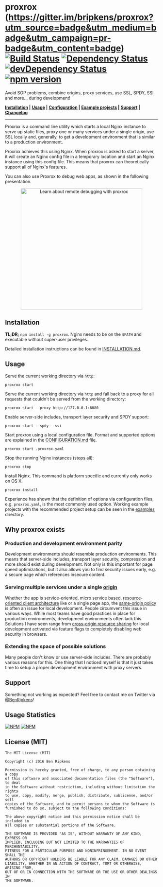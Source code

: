 # proxrox &nbsp; (https://gitter.im/bripkens/proxrox?utm_source=badge&utm_medium=badge&utm_campaign=pr-badge&utm_content=badge) [![Build Status](https://travis-ci.org/bripkens/proxrox.svg?branch=master)](https://travis-ci.org/bripkens/proxrox) [![Dependency Status](https://david-dm.org/bripkens/proxrox/master.svg)](https://david-dm.org/bripkens/proxrox/master) [![devDependency Status](https://david-dm.org/bripkens/proxrox/master/dev-status.svg)](https://david-dm.org/bripkens/proxrox/master#info=devDependencies) [![npm version](https://badge.fury.io/js/proxrox.svg)](https://badge.fury.io/js/proxrox)

Avoid SOP problems, combine origins, proxy services, use SSL, SPDY, SSI and more… during development!

**[Installation](INSTALLATION.md) |**
**[Usage](#usage) |**
**[Configuration](CONFIGURATION.md) |**
**[Example projects](examples) |**
**[Support](#support) |**
**[Changelog](CHANGELOG.md)**

---


Proxrox is a command line utility which starts a local Nginx instance to serve up static files, proxy one or many services under a single origin, use SSL locally and, generally, to get a development environment that is
similar to a production environment.

Proxrox achieves this using Nginx. When proxrox is asked to start a server, it will create an Nginx config file in a temporary location and start an Nginx instance using this config file. This means that proxrox can theoretically support all of Nginx's features.

You can also use Proxrox to debug web apps, as shown in the following presentation.

<div align="center">
<a href="https://speakerdeck.com/bripkens/man-in-the-middle-yourself-debugging-production-web-apps">
<img src="./presentation.png" alt="Learn about remote debugging with proxrox" width="400">
</a>
</div>

## Installation
**TL;DR;** `npm install -g proxrox`. Nginx needs to be on the `$PATH` and executable without super-user privileges.

Detailed installation instructions can be found in [INSTALLATION.md](INSTALLATION.md).


## Usage
Serve the current working directory via `http`:
```
proxrox start
```

Serve the current working directory via `http` and fall back to a proxy
for all requests that couldn't be served from the working directory:
```
proxrox start --proxy http://127.0.0.1:8080
```

Enable server-side includes, transport layer security and SPDY support:
```
proxrox start --spdy --ssi
```

Start proxrox using a local configuration file. Format and supported options are explained in the [CONFIGURATION.md](CONFIGURATION.md) file.
```
proxrox start .proxrox.yaml
```

Stop the running Nginx instances (stops all):
```
proxrox stop
```

Install Nginx. This command is platform specific and currently only works on OS X.
```
proxrox install
```

Experience has shown that the definition of options via configuration files, e.g. `proxrox.yaml`, is the most commonly used option. Working example projects with the recommended project setup can be seen in the [examples](examples) directory.

## Why proxrox exists

### Production and development environment parity
Development environments should resemble production environments.
This means that server-side includes, transport layer security, compression
and more should exist during development. Not only is this important for
page speed optimizations, but it also allows you to find security
issues early, e.g. a secure page which references insecure content.

### Serving multiple services under a single [origin](https://tools.ietf.org/html/rfc6454)
Whether the app is service-oriented, micro service based,
[resource-oriented client architecture](http://roca-style.org/) like
or a single page app, the
[same-origin policy](https://www.w3.org/Security/wiki/Same_Origin_Policy)
is often an issue for local development. People circumvent this issue in
various ways. While most teams have good practices in place for production
environments, development environments often lack this. Solutions I have
seen range from [cross-origin resource sharing](http://www.w3.org/TR/cors/)
for local development activated via feature flags to completely disabling web
security in browsers.

### Extending the space of possible solutions
Many people don't know or use server-side includes. There are probably various
reasons for this. One thing that I noticed myself is that it just takes time
to setup a proper development environment with proxy servers.

## Support
Something not working as expected? Feel free to contact me on Twitter via [@BenRipkens](https://twitter.com/BenRipkens)!

## Usage Statistics

[![NPM](https://nodei.co/npm/proxrox.png?downloads=true&downloadRank=true)](https://nodei.co/npm/proxrox/)
[![NPM](https://nodei.co/npm-dl/proxrox.png)](https://nodei.co/npm/proxrox/)

## License (MIT)

    The MIT License (MIT)

    Copyright (c) 2016 Ben Ripkens

    Permission is hereby granted, free of charge, to any person obtaining a copy
    of this software and associated documentation files (the "Software"), to deal
    in the Software without restriction, including without limitation the rights
    to use, copy, modify, merge, publish, distribute, sublicense, and/or sell
    copies of the Software, and to permit persons to whom the Software is
    furnished to do so, subject to the following conditions:

    The above copyright notice and this permission notice shall be included in
    all copies or substantial portions of the Software.

    THE SOFTWARE IS PROVIDED "AS IS", WITHOUT WARRANTY OF ANY KIND, EXPRESS OR
    IMPLIED, INCLUDING BUT NOT LIMITED TO THE WARRANTIES OF MERCHANTABILITY,
    FITNESS FOR A PARTICULAR PURPOSE AND NONINFRINGEMENT. IN NO EVENT SHALL THE
    AUTHORS OR COPYRIGHT HOLDERS BE LIABLE FOR ANY CLAIM, DAMAGES OR OTHER
    LIABILITY, WHETHER IN AN ACTION OF CONTRACT, TORT OR OTHERWISE, ARISING FROM,
    OUT OF OR IN CONNECTION WITH THE SOFTWARE OR THE USE OR OTHER DEALINGS IN
    THE SOFTWARE.
